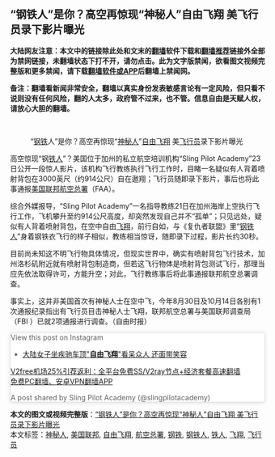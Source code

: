  <h2>“钢铁人”是你？高空再惊现“神秘人”自由飞翔 美飞行员录下影片曝光</h2> <p class="notice"><b>大陆网友注意：本文中的链接除此处和文末的<a href="https://github.com/bannedbook/fanqiang" >翻墙</a>软件下载和<a href="https://github.com/killgcd/justmysocks/blob/master/README.md">翻墙推荐</a>链接外全部为禁网链接，未翻墙状态下打不开，请勿点击。此为文字版禁闻，欲看图文视频完整版和更多禁闻，请下载<a href="https://github.com/bannedbook/fanqiang">翻墙软件或APP</a>后翻墙上禁闻网。</p><p>备注：翻墙看新闻非常安全，翻墙以真实身份发表敏感言论有一定风险，但只看不说则没有任何风险，翻的人太多，政府管不过来，也不管。信息自由是天赋人权，请放心大胆的翻墙。</b></p>  <div class="entry"> <br /> <figure><figcaption class="wp-caption-text">“<a href="https://www.bannedbook.org/bnews/tag/%E9%92%A2%E9%93%81/" class="st_tag internal_tag" rel="tag" title="标签 钢铁 下的日志">钢铁</a>人”是你？高空再惊现“<a href="https://www.bannedbook.org/bnews/tag/%E7%A5%9E%E7%A7%98%E4%BA%BA/" class="st_tag internal_tag" rel="tag" title="标签 神秘人 下的日志">神秘人</a>”<a href="https://www.bannedbook.org/bnews/tag/%E8%87%AA%E7%94%B1%E9%A3%9E%E7%BF%94/" class="st_tag internal_tag" rel="tag" title="标签 自由飞翔 下的日志">自由飞翔</a>  美<a href="https://www.bannedbook.org/bnews/tag/%e9%a3%9e%e8%a1%8c%e5%91%98/" class="st_tag internal_tag" rel="tag" title="标签 飞行员 下的日志">飞行员</a>录下影片曝光</figcaption></figure> <p>高空惊现“钢<a href="https://www.bannedbook.org/bnews/tag/%e9%93%81%e4%ba%ba/" class="st_tag internal_tag" rel="tag" title="标签 铁人 下的日志">铁人</a>”？美国位于加州的私立航空培训机构“Sling Pilot Academy”23日公开一段惊人影片，该机构飞行教练执行飞行工作时，目睹一名疑似有人背着喷射背包在3000英尺（约914公尺）自在遨翔；飞行员随即录下影片，事后也将此事通报<a href="https://www.bannedbook.org/bnews/tag/%E7%BE%8E%E5%9B%BD%E8%81%94%E9%82%A6/" class="st_tag internal_tag" rel="tag" title="标签 美国联邦 下的日志">美国联邦</a><a href="https://www.bannedbook.org/bnews/tag/%E8%88%AA%E7%A9%BA%E6%80%BB%E7%BD%B2/" class="st_tag internal_tag" rel="tag" title="标签 航空总署 下的日志">航空总署</a>（FAA）。</p> <p>综合外媒报导，“Sling Pilot Academy”一名指导教练21日在加州海岸上空执行飞行工作，飞机攀升至约914公尺高度，却突然发现自己并不“孤单”；只见远处，疑似有人背着喷射背包，在空中自由<a href="https://www.bannedbook.org/bnews/tag/%E9%A3%9E%E7%BF%94/" class="st_tag internal_tag" rel="tag" title="标签 飞翔 下的日志">飞翔</a>，前行自如，与《复仇者联盟》里“<a href="https://www.bannedbook.org/bnews/tag/%E9%92%A2%E9%93%81%E4%BA%BA/" class="st_tag internal_tag" rel="tag" title="标签 钢铁人 下的日志">钢铁人</a>”身着钢铁衣飞行的样子相似，教练相当惊讶，随即录下过程，影片长约30秒。</p>  <p>目前尚未知这不明飞行物具体情况，但现实世界中，确实有喷射背包飞行技术，加州洛杉矶附近就有喷射背包制造商，但若这飞行物体是喷射背包测试飞行，那理当应先依法取得许可，方能升空；对此，飞行教练事后将此事通报联邦航空总署调查。</p> <p>事实上，这并非美国首次有神秘人士在空中飞，今年8月30日及10月14日各别有1次通报纪录指出有飞行员目击神秘人士飞翔，联邦航空总署与美国联邦调查局（FBI ）已就2项通报进行调查。（自由时报）</p>  <blockquote class="instagram-media" data-instgrm-captioned data-instgrm-permalink="https://www.instagram.com/p/CJHqWoeBiLr/?utm_source=ig_embed&amp;utm_campaign=loading" data-instgrm-version="13" style=" background:#FFF; border:0; border-radius:3px; box-shadow:0 0 1px 0 rgba(0,0,0,0.5),0 1px 10px 0 rgba(0,0,0,0.15); margin: 1px; max-width:658px; min-width:326px; padding:0; width:99.375%; width:-webkit-calc(100% - 2px); width:calc(100% - 2px);"><p>               View this post on Instagram                       </p> <ul class='op-related-articles' title='相关阅读'> <li><a href='https://www.bannedbook.org/bnews/lifebaike/20170623/779053.html' target='_blank'>大陆女子坐疾驰车顶&quot;<b>自由飞翔</b>&quot;看呆众人 还面带笑容</a></li> </ul> <p class="texttj"> <a href="https://www.bannedbook.org/forum23/topic22702.html" target="_blank">V2free机场25%引荐返利：全平台免费SS/V2ray节点+经济套餐高速翻墙</a><br/> <a href="https://github.com/bannedbook/fanqiang/wiki/%E7%A6%81%E9%97%BB%E7%BD%91%E5%AE%89%E5%8D%93%E7%BF%BB%E5%A2%99%E6%96%B0%E9%97%BBAPP" target="_blank">免费PC翻墙、安卓VPN翻墙APP</a></p><p>A post shared by Sling Pilot Academy (@slingpilotacademy)</p>  </blockquote> </p><a name='sharetosocial'></a>       <div><b>本文的图文或视频完整版</b>：<a href='https://www.bannedbook.org/bnews/comments/20201225/1454928.html'>“钢铁人”是你？高空再惊现“神秘人”自由飞翔 美飞行员录下影片曝光</a></div>  </div><!--END ENTRY--> <div class="postfooter"> <div>本文标签：<a href="https://www.bannedbook.org/bnews/tag/%E7%A5%9E%E7%A7%98%E4%BA%BA/" rel="tag">神秘人</a>, <a href="https://www.bannedbook.org/bnews/tag/%E7%BE%8E%E5%9B%BD%E8%81%94%E9%82%A6/" rel="tag">美国联邦</a>, <a href="https://www.bannedbook.org/bnews/tag/%E8%87%AA%E7%94%B1%E9%A3%9E%E7%BF%94/" rel="tag">自由飞翔</a>, <a href="https://www.bannedbook.org/bnews/tag/%E8%88%AA%E7%A9%BA%E6%80%BB%E7%BD%B2/" rel="tag">航空总署</a>, <a href="https://www.bannedbook.org/bnews/tag/%E9%92%A2%E9%93%81/" rel="tag">钢铁</a>, <a href="https://www.bannedbook.org/bnews/tag/%E9%92%A2%E9%93%81%E4%BA%BA/" rel="tag">钢铁人</a>, <a href="https://www.bannedbook.org/bnews/tag/%e9%93%81%e4%ba%ba/" rel="tag">铁人</a>, <a href="https://www.bannedbook.org/bnews/tag/%E9%A3%9E%E7%BF%94/" rel="tag">飞翔</a>, <a href="https://www.bannedbook.org/bnews/tag/%e9%a3%9e%e8%a1%8c%e5%91%98/" rel="tag">飞行员</a></div>  </div><!--END POSTFOOTER--> 